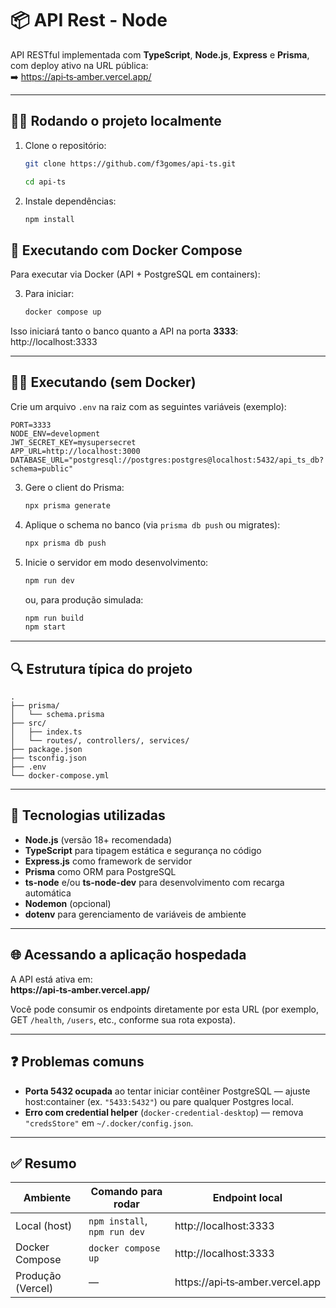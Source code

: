 # 📦 API Rest - Node

API RESTful implementada com **TypeScript**, **Node.js**, **Express** e **Prisma**, com deploy ativo na URL pública:  
➡️ [https://api‑ts‑amber.vercel.app/](https://api‑ts‑amber.vercel.app/)

---

## 🧑‍💻 Rodando o projeto localmente

1. Clone o repositório:

   ```bash
   git clone https://github.com/f3gomes/api-ts.git

   cd api-ts
   ```

2. Instale dependências:

   ```bash
   npm install
   ```

## 🐳 Executando com Docker Compose

Para executar via Docker (API + PostgreSQL em containers):

3. Para iniciar:

   ```bash
   docker compose up
   ```

Isso iniciará tanto o banco quanto a API na porta **3333**: http://localhost:3333

---

## 🧑‍💻 Executando (sem Docker)

Crie um arquivo `.env` na raiz com as seguintes variáveis (exemplo):

```env
PORT=3333
NODE_ENV=development
JWT_SECRET_KEY=mysupersecret
APP_URL=http://localhost:3000
DATABASE_URL="postgresql://postgres:postgres@localhost:5432/api_ts_db?schema=public"
```

3. Gere o client do Prisma:

   ```bash
   npx prisma generate
   ```

4. Aplique o schema no banco (via `prisma db push` ou migrates):

   ```bash
   npx prisma db push
   ```

5. Inicie o servidor em modo desenvolvimento:

   ```bash
   npm run dev
   ```

   ou, para produção simulada:

   ```bash
   npm run build
   npm start
   ```

---

## 🔍 Estrutura típica do projeto

```
.
├── prisma/
│   └── schema.prisma
├── src/
│   ├── index.ts
│   └── routes/, controllers/, services/
├── package.json
├── tsconfig.json
├── .env
└── docker-compose.yml
```

---

## 🚀 Tecnologias utilizadas

- **Node.js** (versão 18+ recomendada)
- **TypeScript** para tipagem estática e segurança no código
- **Express.js** como framework de servidor
- **Prisma** como ORM para PostgreSQL
- **ts-node** e/ou **ts-node-dev** para desenvolvimento com recarga automática
- **Nodemon** (opcional)
- **dotenv** para gerenciamento de variáveis de ambiente

---

## 🌐 Acessando a aplicação hospedada

A API está ativa em:  
**https://api‑ts‑amber.vercel.app/**

Você pode consumir os endpoints diretamente por esta URL (por exemplo, GET `/health`, `/users`, etc., conforme sua rota exposta).

---

## ❓ Problemas comuns

- **Porta 5432 ocupada** ao tentar iniciar contêiner PostgreSQL — ajuste host:container (ex. `"5433:5432"`) ou pare qualquer Postgres local.
- **Erro com credential helper** (`docker-credential-desktop`) — remova `"credsStore"` em `~/.docker/config.json`.

---

## ✅ Resumo

| Ambiente          | Comando para rodar           | Endpoint local                  |
| ----------------- | ---------------------------- | ------------------------------- |
| Local (host)      | `npm install`, `npm run dev` | http://localhost:3333           |
| Docker Compose    | `docker compose up`          | http://localhost:3333           |
| Produção (Vercel) | —                            | https://api‑ts‑amber.vercel.app |
